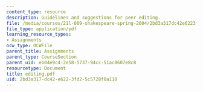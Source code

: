 ```yaml
---
content_type: resource
description: Guidelines and suggestions for peer editing.
file: /media/courses/21l-009-shakespeare-spring-2004/2bd3a317dc42e6223fd25c5728f8a110_editing.pdf
file_type: application/pdf
learning_resource_types:
- Assignments
ocw_type: OCWFile
parent_title: Assignments
parent_type: CourseSection
parent_uid: eb04e9c4-2e58-5737-94cc-51ac8607e8c8
resourcetype: Document
title: editing.pdf
uid: 2bd3a317-dc42-e622-3fd2-5c5728f8a110
---
```


